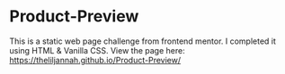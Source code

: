# Product-Preview 
This is a static web page challenge from frontend mentor. 
I completed it using HTML & Vanilla CSS. 
View the page here: https://theliljannah.github.io/Product-Preview/

